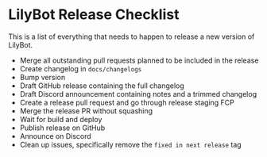 # LilyBot Release Checklist
This is a list of everything that needs to happen to release a new version of LilyBot.

* Merge all outstanding pull requests planned to be included in the release
* Create changelog in `docs/changelogs`
* Bump version
* Draft GitHub release containing the full changelog
* Draft Discord announcement containing notes and a trimmed changelog
* Create a release pull request and go through release staging FCP
* Merge the release PR without squashing
* Wait for build and deploy
* Publish release on GitHub
* Announce on Discord
* Clean up issues, specifically remove the `fixed in next release` tag
